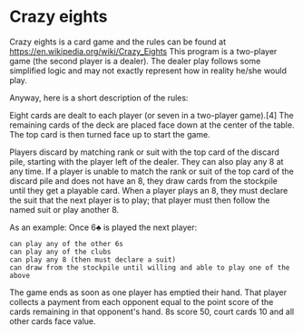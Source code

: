 # Crazy eights
Crazy eights is a card game and the rules can be found at https://en.wikipedia.org/wiki/Crazy_Eights
This program is a two-player game (the second player is a dealer). The dealer play follows some simplified logic and may not exactly represent how in reality he/she would play.

Anyway, here is a short description of the rules:

Eight cards are dealt to each player (or seven in a two-player game).[4] The remaining cards of the deck are placed face down at the center of the table. The top card is then turned face up to start the game.

Players discard by matching rank or suit with the top card of the discard pile, starting with the player left of the dealer. They can also play any 8 at any time. If a player is unable to match the rank or suit of the top card of the discard pile and does not have an 8, they draw cards from the stockpile until they get a playable card. When a player plays an 8, they must declare the suit that the next player is to play; that player must then follow the named suit or play another 8.

As an example: Once 6♣ is played the next player:

    can play any of the other 6s
    can play any of the clubs
    can play any 8 (then must declare a suit)
    can draw from the stockpile until willing and able to play one of the above

The game ends as soon as one player has emptied their hand. That player collects a payment from each opponent equal to the point score of the cards remaining in that opponent's hand. 8s score 50, court cards 10 and all other cards face value.
